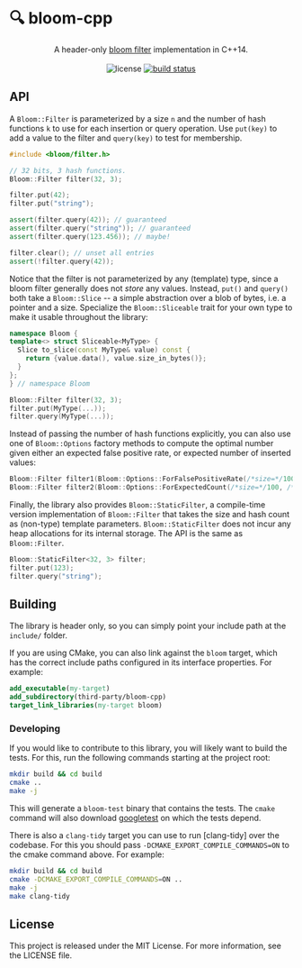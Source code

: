 # :mag: bloom-cpp

<p align="center">
  A header-only <a href="https://en.wikipedia.org/wiki/Bloom_filter">bloom filter</a> implementation in C++14.
  <br><br>
  <img alt="license" src="https://img.shields.io/github/license/mashape/apistatus.svg"/>
  <a href="https://travis-ci.org/goldsborough/bloom-cpp"><img alt="build status" src="https://travis-ci.org/goldsborough/bloom-cpp.svg?branch=master"/></a>
</p>

## API

A `Bloom::Filter` is parameterized by a size `n` and the number of hash functions `k` to use for each insertion or query operation. Use `put(key)` to add a value to the filter and `query(key)` to test for membership.

```cpp
#include <bloom/filter.h>

// 32 bits, 3 hash functions.
Bloom::Filter filter(32, 3);

filter.put(42);
filter.put("string");

assert(filter.query(42)); // guaranteed
assert(filter.query("string")); // guaranteed
assert(filter.query(123.456)); // maybe!

filter.clear(); // unset all entries
assert(!filter.query(42));
```

Notice that the filter is not parameterized by any (template) type, since a bloom filter generally
does not _store_ any values. Instead, `put()` and `query()` both take a `Bloom::Slice` -- a simple
abstraction over a blob of bytes, i.e. a pointer and a size. Specialize the `Bloom::Sliceable` trait
for your own type to make it usable throughout the library:

```cpp
namespace Bloom {
template<> struct Sliceable<MyType> {
  Slice to_slice(const MyType& value) const {
    return {value.data(), value.size_in_bytes()};
  }
};
} // namespace Bloom

Bloom::Filter filter(32, 3);
filter.put(MyType(...));
filter.query(MyType(...));
```

Instead of passing the number of hash functions explicitly, you can also use one of
`Bloom::Options` factory methods to compute the optimal number given either an expected false
positive rate, or expected number of inserted values:

```cpp
Bloom::Filter filter1(Bloom::Options::ForFalsePositiveRate(/*size=*/100, /*fp=*/0.2)); // k = 3
Bloom::Filter filter2(Bloom::Options::ForExpectedCount(/*size=*/100, /*expected_count=*/20)); // k = 4
```

Finally, the library also provides `Bloom::StaticFilter`, a compile-time version implementation of `Bloom::Filter` that takes the size and hash count as (non-type) template parameters. `Bloom::StaticFilter` does not incur any heap allocations for its internal storage. The API is the same as `Bloom::Filter`.

```cpp
Bloom::StaticFilter<32, 3> filter;
filter.put(123);
filter.query("string");
```

## Building

The library is header only, so you can simply point your include path at the `include/` folder.

If you are using CMake, you can also link against the `bloom` target, which has the correct include paths configured in its interface properties. For example:

```cmake
add_executable(my-target)
add_subdirectory(third-party/bloom-cpp)
target_link_libraries(my-target bloom)
```

### Developing

If you would like to contribute to this library, you will likely want to build the tests. For this, run the following commands starting at the project root:

```sh
mkdir build && cd build
cmake ..
make -j
```

This will generate a `bloom-test` binary that contains the tests. The `cmake` command will also
download [googletest](https://www.github.com/google/googletest) on which the tests depend.

There is also a `clang-tidy` target you can use to run [clang-tidy] over the codebase. For this you should pass `-DCMAKE_EXPORT_COMPILE_COMMANDS=ON` to the cmake command above. For example:

```sh
mkdir build && cd build
cmake -DCMAKE_EXPORT_COMPILE_COMMANDS=ON ..
make -j
make clang-tidy
```

## License

This project is released under the MIT License. For more information, see the LICENSE file.

